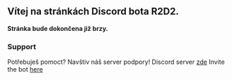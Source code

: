 ## Vítej na stránkách Discord bota R2D2.

**Stránka bude dokončena již brzy.**

### Support

Potřebuješ pomoct? Navštiv náš server podpory! Discord server [zde](https://discord.gg/4U5hvcw)
Invite the bot [here](https://discord.com/oauth2/authorize?client_id=729243368579924049&scope=bot&permissions=1006628094)
